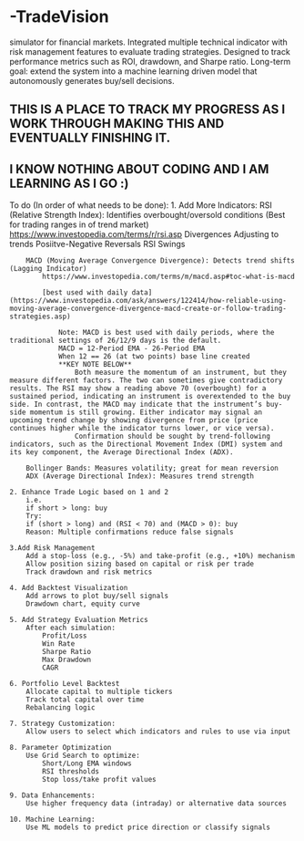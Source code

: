 # -TradeVision
simulator for financial markets. Integrated multiple technical indicator  with risk management features to evaluate trading strategies. Designed to track performance metrics such as ROI, drawdown, and Sharpe ratio. Long-term goal: extend the system into a machine learning driven model that autonomously generates buy/sell decisions.

## THIS IS A PLACE TO TRACK MY PROGRESS AS I WORK THROUGH MAKING THIS AND EVENTUALLY FINISHING IT.
## I KNOW NOTHING ABOUT CODING AND I AM LEARNING AS I GO :)


To do (In order of what needs to be done): 
    1. Add More Indicators:
        RSI (Relative Strength Index): Identifies overbought/oversold conditions (Best for trading ranges in of trend market)
            https://www.investopedia.com/terms/r/rsi.asp
                Divergences
                Adjusting to trends
                Posiitve-Negative Reversals
                RSI Swings

        MACD (Moving Average Convergence Divergence): Detects trend shifts (Lagging Indicator)
            https://www.investopedia.com/terms/m/macd.asp#toc-what-is-macd
            
            [best used with daily data](https://www.investopedia.com/ask/answers/122414/how-reliable-using-moving-average-convergence-divergence-macd-create-or-follow-trading-strategies.asp)
            
                Note: MACD is best used with daily periods, where the traditional settings of 26/12/9 days is the default.
                MACD = 12-Period EMA - 26-Period EMA
                When 12 == 26 (at two points) base line created
                **KEY NOTE BELOW**
                    Both measure the momentum of an instrument, but they measure different factors. The two can sometimes give contradictory results. The RSI may show a reading above 70 (overbought) for a sustained period, indicating an instrument is overextended to the buy side. In contrast, the MACD may indicate that the instrument’s buy-side momentum is still growing. Either indicator may signal an upcoming trend change by showing divergence from price (price continues higher while the indicator turns lower, or vice versa).
                    Confirmation should be sought by trend-following indicators, such as the Directional Movement Index (DMI) system and its key component, the Average Directional Index (ADX).

        Bollinger Bands: Measures volatility; great for mean reversion                  
        ADX (Average Directional Index): Measures trend strength

    2. Enhance Trade Logic based on 1 and 2
        i.e.
        if short > long: buy
        Try:
        if (short > long) and (RSI < 70) and (MACD > 0): buy
        Reason: Multiple confirmations reduce false signals

    3.Add Risk Management
        Add a stop-loss (e.g., -5%) and take-profit (e.g., +10%) mechanism
        Allow position sizing based on capital or risk per trade
        Track drawdown and risk metrics

    4. Add Backtest Visualization
        Add arrows to plot buy/sell signals
        Drawdown chart, equity curve

    5. Add Strategy Evaluation Metrics
        After each simulation:
            Profit/Loss
            Win Rate
            Sharpe Ratio
            Max Drawdown
            CAGR

    6. Portfolio Level Backtest
        Allocate capital to multiple tickers
        Track total capital over time
        Rebalancing logic

    7. Strategy Customization:
        Allow users to select which indicators and rules to use via input

    8. Parameter Optimization
        Use Grid Search to optimize:
            Short/Long EMA windows
            RSI thresholds
            Stop loss/take profit values
    
    9. Data Enhancements:
        Use higher frequency data (intraday) or alternative data sources

    10. Machine Learning:
        Use ML models to predict price direction or classify signals
    